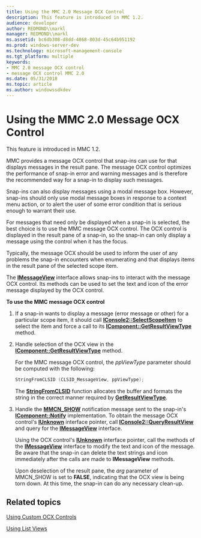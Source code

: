 ```yaml
---
title: Using the MMC 2.0 Message OCX Control
description: This feature is introduced in MMC 1.2.
audience: developer
author: REDMOND\\markl
manager: REDMOND\\markl
ms.assetid: bc6db308-d8dd-4868-803d-45c64b951192
ms.prod: windows-server-dev
ms.technology: microsoft-management-console
ms.tgt_platform: multiple
keywords:
- MMC 2.0 message OCX control
- message OCX control MMC 2.0
ms.date: 05/31/2018
ms.topic: article
ms.author: windowssdkdev
---
```


# Using the MMC 2.0 Message OCX Control

This feature is introduced in MMC 1.2.

MMC provides a message OCX control that snap-ins can use for that displays messages in the result pane. The message OCX control optimizes the performance of snap-in error and warning messages and is therefore the recommended way for a snap-in to display such messages.

Snap-ins can also display messages using a modal message box. However, snap-ins should only use modal message boxes in response to a context menu action, or to alert the user of some error condition that is serious enough to warrant their use.

For messages that need only be displayed when a snap-in is selected, the best choice is to use the MMC message OCX control. The OCX control is displayed in the result pane of a snap-in, so the snap-in can only display a message using the control when it has the focus.

Typically, the message OCX should be used to inform the user of any problems the snap-in encounters when enumerating and that displays items in the result pane of the selected scope item.

The [**IMessageView**](imessageview.md) interface allows snap-ins to interact with the message OCX control. Its methods can be used to set the text and icon of the error message displayed by the OCX control.

**To use the MMC message OCX control**

1.  If a snap-in wants to display a message (error message or other) for a particular scope item, it should call [**IConsole2::SelectScopeItem**](iconsole2-selectscopeitem.md) to select the item and force a call to its [**IComponent::GetResultViewType**](icomponent-getresultviewtype.md) method.
2.  Handle selection of the OCX view in the [**IComponent::GetResultViewType**](icomponent-getresultviewtype.md) method.

    For the MMC message OCX control, the *ppViewType* parameter should be computed with the following:

    ```C++
    StringFromCLSID (CLSID_MessageView, ppViewType);
    ```

    

    The [**StringFromCLSID**](_com_stringfromclsid) function allocates the buffer and formats the string in the correct manner required by [**GetResultViewType**](icomponent-getresultviewtype.md).

3.  Handle the [**MMCN\_SHOW**](mmcn-show.md) notification message sent to the snap-in's [**IComponent::Notify**](icomponent-notify.md) implementation. To obtain the message OCX control's [**IUnknown**](https://msdn.microsoft.com/library/windows/desktop/ms680509) interface pointer, call [**IConsole2::QueryResultView**](iconsole2-queryresultview.md) and query for the [**IMessageView**](imessageview.md) interface.

    Using the OCX control's [**IUnknown**](https://msdn.microsoft.com/library/windows/desktop/ms680509) interface pointer, call the methods of the [**IMessageView**](imessageview.md) interface to modify the text and icon of the message. Be aware that the snap-in can delete the text strings and icon immediately after the calls are made to **IMessageView** methods.

    Upon deselection of the result pane, the *arg* parameter of MMCN\_SHOW is set to **FALSE**, indicating that the OCX view is being torn down. At this time, the snap-in can do any necessary clean-up.

## Related topics

<dl> <dt>

[Using Custom OCX Controls](using-custom-ocx-controls.md)
</dt> <dt>

[Using List Views](using-list-views.md)
</dt> </dl>

 

 




